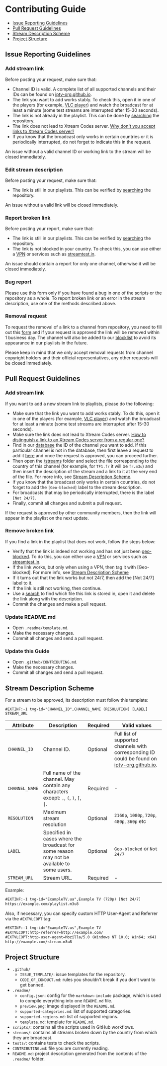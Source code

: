 # Contributing Guide

- [Issue Reporting Guidelines](#issue-reporting-guidelines)
- [Pull Request Guidelines](#pull-request-guidelines)
- [Stream Description Scheme](#stream-description-scheme)
- [Project Structure](#project-structure)

## Issue Reporting Guidelines

### Add stream link

Before posting your request, make sure that:

- Channel ID is valid. A complete list of all supported channels and their IDs can be found on [iptv-org.github.io](https://iptv-org.github.io/).
- The link you want to add works stably. To check this, open it in one of the players (for example, [VLC player](https://www.videolan.org/vlc/index.html)) and watch the broadcast for at least a minute (some test streams are interrupted after 15-30 seconds).
- The link is not already in the playlist. This can be done by [searching](https://github.com/search?q=repo%3Aiptv-org%2Fiptv+http%3A%2F%2Fexample.com&type=code) the repository.
- The link does not lead to Xtream Codes server. [Why don't you accept links to Xtream Codes server?](FAQ.md#why-dont-you-accept-links-to-xtream-codes-server?)
- If you know that the broadcast only works in certain countries or it is periodically interrupted, do not forget to indicate this in the request.

An issue without a valid channel ID or working link to the stream will be closed immediately.

### Edit stream description

Before posting your request, make sure that:

- The link is still in our playlists. This can be verified by [searching](https://github.com/search?q=repo%3Aiptv-org%2Fiptv+http%3A%2F%2Fexample.com&type=code) the repository.

An issue without a valid link will be closed immediately.

### Report broken link

Before posting your report, make sure that:

- The link is still in our playlists. This can be verified by [searching](https://github.com/search?q=repo%3Aiptv-org%2Fiptv+http%3A%2F%2Fexample.com&type=code) the repository.
- The link is not blocked in your country. To check this, you can use either a [VPN](https://en.wikipedia.org/wiki/Virtual_private_network) or services such as [streamtest.in](https://streamtest.in/).

An issue should contain a report for only one channel, otherwise it will be closed immediately.

### Bug report

Please use this form only if you have found a bug in one of the scripts or the repository as a whole. To report broken link or an error in the stream description, use one of the methods described above.

### Removal request

To request the removal of a link to a channel from repository, you need to fill out this [form](https://github.com/iptv-org/iptv/issues/new?assignees=&labels=removal+request&projects=&template=-removal-request.yml&title=Remove%3A+) and if your request is approved the link will be removed within 1 business day. The channel will also be added to our [blocklist](https://github.com/iptv-org/database/blob/master/data/blocklist.csv) to avoid its appearance in our playlists in the future.

Please keep in mind that we only accept removal requests from channel copyright holders and their official representatives, any other requests will be closed immediately.

## Pull Request Guidelines

### Add stream link

If you want to add a new stream link to playlists, please do the following:

- Make sure that the link you want to add works stably. To do this, open it in one of the players (for example, [VLC player](https://www.videolan.org/vlc/index.html)) and watch the broadcast for at least a minute (some test streams are interrupted after 15-30 seconds).
- Make sure the link does not lead to Xtream Codes server. [How to distinguish a link to an Xtream Codes server from a regular one?](FAQ.md#how-to-distinguish-a-link-to-an-xtream-codes-server-from-a-regular-one?)
- Find in our [database](https://iptv-org.github.io/) the ID of the channel you want to add. If this particular channel is not in the database, then first leave a request to add it [here](https://github.com/iptv-org/database/issues/new/choose) and once the request is approved, you can proceed further.
- Then open the [/streams](/streams) folder and select the file corresponding to the country of this channel (for example, for `TF1.fr` it will be `fr.m3u`) and then insert the description of the stream and a link to it at the very end of the file. For more info, see [Stream Description Scheme](#stream-description-scheme).
- If you know that the broadcast only works in certain countries, do not forget to add the `[Geo-blocked]` label to the stream description.
- For broadcasts that may be periodically interrupted, there is the label `[Not 24/7]`.
- Finally, commit all changes and submit a pull request.

If the request is approved by other community members, then the link will appear in the playlist on the next update.

### Remove broken link

If you find a link in the playlist that does not work, follow the steps below:

- Verify that the link is indeed not working and has not just been [geo-blocked](https://en.wikipedia.org/wiki/Geo-blocking). To do this, you can either use a [VPN](https://en.wikipedia.org/wiki/Virtual_private_network) or services such as [streamtest.in](https://streamtest.in/).
- If the link works, but only when using a VPN, then tag it with [Geo-blocked]. For more info, see [Stream Description Scheme](#stream-description-scheme)
- If it turns out that the link works but not 24/7, then add the [Not 24/7] label to it.
- If the link is still not working, then continue.
- Use a [search](https://github.com/search?q=repo%3Aiptv-org%2Fiptv+http%3A%2F%2Fexample.com&type=code) to find which file this link is stored in, open it and delete the link along with the description.
- Commit the changes and make a pull request.

### Update README.md

- Open `.readme/template.md`.
- Make the necessary changes.
- Commit all changes and send a pull request.

### Update this Guide

- Open `.github/CONTRIBUTING.md`.
- Make the necessary changes.
- Commit all changes and send a pull request.

## Stream Description Scheme

For a stream to be approved, its description must follow this template:

```
#EXTINF:-1 tvg-id="CHANNEL_ID",CHANNEL_NAME (RESOLUTION) [LABEL]
STREAM_URL
```

| Attribute      | Description                                                                                | Required | Valid values                                                                                                               |
| -------------- | ------------------------------------------------------------------------------------------ | -------- | -------------------------------------------------------------------------------------------------------------------------- |
| `CHANNEL_ID`   | Channel ID.                                                                                | Optional | Full list of supported channels with corresponding ID could be found on [iptv-org.github.io](https://iptv-org.github.io/). |
| `CHANNEL_NAME` | Full name of the channel. May contain any characters except: `,`, `(`, `)`, `[`, `]`.      | Required | -                                                                                                                          |
| `RESOLUTION`   | Maximum stream resolution                                                                  | Optional | `2160p`, `1080p`, `720p`, `480p`, `360p` etc                                                                               |
| `LABEL`        | Specified in cases where the broadcast for some reason may not be available to some users. | Optional | `Geo-blocked` or `Not 24/7`                                                                                                |
| `STREAM_URL`   | Stream URL.                                                                                | Required | -                                                                                                                          |

Example:

```xml
#EXTINF:-1 tvg-id="ExampleTV.ua",Example TV (720p) [Not 24/7]
https://example.com/playlist.m3u8
```

Also, if necessary, you can specify custom HTTP User-Agent and Referrer via the `#EXTVLCOPT` tag:

```xml
#EXTINF:-1 tvg-id="ExampleTV.us",Example TV
#EXTVLCOPT:http-referrer=http://example.com/
#EXTVLCOPT:http-user-agent=Mozilla/5.0 (Windows NT 10.0; Win64; x64)
http://example.com/stream.m3u8
```

## Project Structure

- `.github/`
  - `ISSUE_TEMPLATE/`: issue templates for the repository.
  - `CODE_OF_CONDUCT.md`: rules you shouldn't break if you don't want to get banned.
- `.readme/`
  - `config.json`: config for the `markdown-include` package, which is used to compile everything into one `README.md` file.
  - `preview.png`: image displayed in the `README.md`.
  - `supported-categories.md`: list of supported categories.
  - `supported-regions.md`: list of supported regions.
  - `template.md`: template for `README.md`.
- `scripts/`: contains all the scripts used in GitHub workflows.
- `streams/`: contains all streams broken down by the country from which they are broadcast.
- `tests/`: contains tests to check the scripts.
- `CONTRIBUTING.md`: file you are currently reading.
- `README.md`: project description generated from the contents of the `.readme/` folder.
